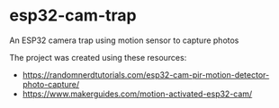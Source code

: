 # esp32-cam-trap
An ESP32 camera trap using motion sensor to capture photos 

The project was created using these resources: 
- https://randomnerdtutorials.com/esp32-cam-pir-motion-detector-photo-capture/
- https://www.makerguides.com/motion-activated-esp32-cam/
